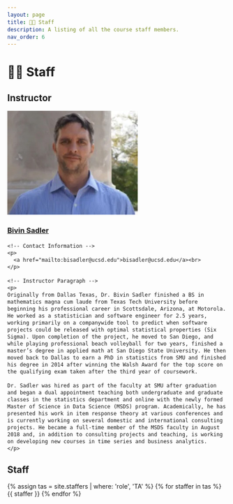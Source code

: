 ```yaml
---
layout: page
title: 👩‍🏫 Staff
description: A listing of all the course staff members.
nav_order: 6
---
```


# 👩‍🏫 Staff

## Instructor

<div class="staffer">
  <img class="staffer-image" src="assets/staff-images/Sadler.jpg" alt="Bivin Sadler">

  <div>
    <h3 class="staffer-name">
      <a href="https://datascience.smu.edu/about/leadership-and-faculty/bivin-sadler/">Bivin Sadler</a>
    </h3>

    <!-- Contact Information -->
    <p>
      <a href="mailto:bisadler@ucsd.edu">bisadler@ucsd.edu</a><br>
    </p>

    <!-- Instructor Paragraph -->
    <p>
    Originally from Dallas Texas, Dr. Bivin Sadler finished a BS in mathematics magna cum laude from Texas Tech University before beginning his professional career in Scottsdale, Arizona, at Motorola. He worked as a statistician and software engineer for 2.5 years, working primarily on a companywide tool to predict when software projects could be released with optimal statistical properties (Six Sigma). Upon completion of the project, he moved to San Diego, and while playing professional beach volleyball for two years, finished a master’s degree in applied math at San Diego State University. He then moved back to Dallas to earn a PhD in statistics from SMU and finished his degree in 2014 after winning the Walsh Award for the top score on the qualifying exam taken after the third year of coursework.

    Dr. Sadler was hired as part of the faculty at SMU after graduation and began a dual appointment teaching both undergraduate and graduate classes in the statistics department and online with the newly formed Master of Science in Data Science (MSDS) program. Academically, he has presented his work in item response theory at various conferences and is currently working on several domestic and international consulting projects. He became a full-time member of the MSDS faculty in August 2018 and, in addition to consulting projects and teaching, is working on developing new courses in time series and business analytics.
    </p>
  </div>
</div>


## Staff

{% assign tas = site.staffers | where: 'role', 'TA' %}
{% for staffer in tas %}
{{ staffer }}
{% endfor %}

<!-- {% assign staff = site.staffers | where: 'role', 'Tutor' %}
<div class="role">
  {% for staffer in staff %}
  {{ staffer }}
  {% endfor %}
</div> -->
